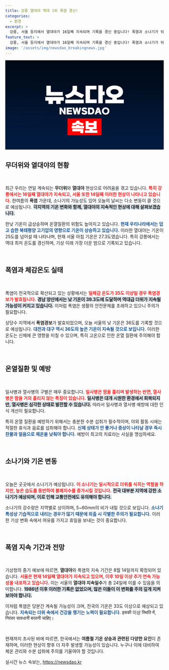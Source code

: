 ```yaml
---
title: 강릉 열대야 역대 1위 폭염 경신!
categories:
  - 환경
excerpt: >
  강릉, 서울 등지에서 열대야가 16일째 지속되며 기록을 경신 중입니다! 폭염과 소나기가 뒤섞인 날씨 속, 체온 유지에 각별한 주의가 필요합니다. 더위는 언제까지 이어질까요? 지금 바로 확인하세요!
feature_text: >
  강릉, 서울 등지에서 열대야가 16일째 지속되며 기록을 경신 중입니다! 폭염과 소나기가 뒤섞인 날씨 속, 체온 유지에 각별한 주의가 필요합니다. 더위는 언제까지 이어질까요? 지금 바로 확인하세요!
image: '/assets/img/newsdao_breakingnews.jpg'
---
```


<p><img src="/assets/img/newsdao_breakingnews.jpg" alt="implanttips 속보" /></p>

<h2 data-ke-size="size26">무더위와 열대야의 현황</h2>

<p data-ke-size="size16">&nbsp;</p>

<p>최근 우리는 연일 계속되는 <strong>무더위</strong>와 <strong>열대야</strong> 현상으로 어려움을 겪고 있습니다. <b><span style="color: #ee2323;">특히 강릉에서는 16일째 열대야가 지속되고, 서울 또한 14일째 이러한 현상이 나타나고 있습니다.</span></b> 한여름의 <strong>폭염</strong> 가운데, 소나기의 가능성도 있어 오늘의 날씨는 다소 변동이 클 것으로 예상됩니다. <b><span style="background-color: #21538527;">각지역의 기온 변화와 함께, 열대야의 지속적인 현상에 대해 살펴보겠습니다.</span></b></p>

<p>한낮 기온이 급상승하며 온열질환의 위험도 높아지고 있습니다. <b><span style="color: #1a5490;">현재 우리나라에서는 덥고 습한 북태평양 고기압의 영향으로 기온이 상승하고 있습니다.</span></b> 이러한 열대야는 기온이 25도를 넘어설 때 나타나며, 현재 서울 아침 기온은 27.3도였습니다. 특히 강릉에서는 역대 최저 온도를 경신하며, 기상 이래 가장 더운 밤으로 기록되고 있습니다.</p>

<p data-ke-size="size16">&nbsp;</p>

<h2 data-ke-size="size26">폭염과 체감온도 실태</h2>

<p data-ke-size="size16">&nbsp;</p>

<p>폭염이 전국적으로 확산되고 있는 상황에서는 <b><span style="color: #ee2323;">일체감 온도가 35도 이상일 경우 폭염경보가 발효됩니다.</span></b> <b><span style="background-color: #21538527;">경남 양산에서는 낮 기온이 39.3도에 도달하며 역대급 더위가 지속될 가능성이 커지고 있습니다.</span></b> 이처럼 폭염은 생활의 안전문제를 초래하고 있으니 주의가 필요합니다.</p>

<p>상당수 지역에서 <strong>폭염경보</strong>가 발효되었으며, 오늘 서울의 낮 기온은 36도를 기록할 것으로 예상됩니다. <b><span style="color: #1a5490;">대전과 대구 역시 36도의 높은 기온이 지속될 것으로 보입니다.</span></b> 이러한 온도는 신체에 큰 영향을 미칠 수 있으며, 특히 고온으로 인한 온열 질환에 주의해야 합니다.</p>

<p data-ke-size="size16">&nbsp;</p>

<h2 data-ke-size="size26">온열질환 및 예방</h2>

<p data-ke-size="size16">&nbsp;</p>

<p>일사병과 열사병의 구별은 매우 중요합니다. <b><span style="color: #ee2323;">일사병은 땀을 흘리며 발생하는 반면, 열사병은 땀을 거의 흘리지 않는 특징이 있습니다.</span></b> <b><span style="background-color: #21538527;">일사병은 대개 시원한 환경에서 회복되지만, 열사병은 심각한 상태로 발전할 수 있습니다.</span></b> 따라서 일사병과 열사병 예방에 대한 인식 개선이 필요합니다.</p>

<p>특히 온열 질환을 예방하기 위해서는 충분한 수분 섭취가 필수적이며, 야외 활동 시에는 적절한 휴식과 음료를 섭취해야 합니다. <b><span style="color: #1a5490;">신체 상태가 안 좋거나 증상이 나타날 경우 즉시 찬물과 얼음으로 체온을 낮춰야 합니다.</span></b> 예방이 최고의 치료라는 사실을 명심하세요.</p>

<p data-ke-size="size16">&nbsp;</p>

<h2 data-ke-size="size26">소나기와 기온 변동</h2>

<p data-ke-size="size16">&nbsp;</p>

<p>오늘은 곳곳에서 소나기가 예상됩니다. <b><span style="color: #ee2323;">이 소나기는 일시적으로 더위를 식히는 역할을 하지만, 높은 습도를 동반하여 불쾌지수를 증가시킬 것입니다.</span></b> <b><span style="background-color: #21538527;">전국 대부분 지역에 강한 소나기가 예상되며, 이로 인해 교통안전에도 유의해야 합니다.</span></b> </p>

<p>소나기의 강수량은 지역별로 상이하며, 5~60mm의 비가 내릴 것으로 보입니다. <b><span style="color: #1a5490;">소나기 특성상 기습적으로 내리는 경우가 많기 때문에 외출 시 각별한 주의가 필요합니다.</span></b> 이러한 기상 변화 속에서 여유를 가지고 휴일을 보내는 것이 중요합니다.</p>

<p data-ke-size="size16">&nbsp;</p>

<h2 data-ke-size="size26">폭염 지속 기간과 전망</h2>

<p data-ke-size="size16">&nbsp;</p>

<p>기상청의 중기 예보에 따르면, <strong>열대야</strong>와 폭염의 지속 기간은 8월 14일까지 확정되어 있습니다. <b><span style="color: #ee2323;">서울은 현재 14일째 열대야가 지속되고 있으며, 이후 10일 이상 추가 연속 가능성을 내포하고 있습니다.</span></b> 이는 서울의 <strong>열대야 지속일수</strong>가 총 24일에 이를 수 있음을 의미합니다. <b><span style="background-color: #21538527;">1986년 이후 이러한 기록은 없었으며, 많은 이들이 이 변화를 주의 깊게 지켜보아야 합니다.</span></b></p>

<p>이처럼 폭염은 당분간 계속될 가능성이 크며, 전국의 기온은 33도 이상으로 예상되고 있습니다. <b><span style="color: #1a5490;">지속되는 더위 속에서 건강을 챙기는 노력이 필요합니다.</span></b> इसकी 이상 स्थिति में, निरंतर सावधानी बरतनी चाहिए।</p>

<p data-ke-size="size16">&nbsp;</p>

<p>현재까지 조사된 바에 따르면, 한국에서는 <b>여름철 기온 상승과 관련된 다양한 요인</b>이 존재하며, 이러한 현상이 향후 더 자주 발생할 가능성이 있습니다. 누구나 이에 대비하여 체온 관리와 수분 섭취에 주의를 기울여야 할 것입니다.</p>
실시간 뉴스 속보는, <a href="https://newsdao.kr" rel="dofollow">https://newsdao.kr</a>


